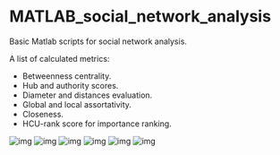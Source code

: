 # MATLAB_social_network_analysis
Basic Matlab scripts for social network analysis.

A list of calculated metrics:
* Betweenness centrality.
* Hub and authority scores.
* Diameter and distances evaluation.
* Global and local assortativity.
* Closeness.
* HCU-rank score for importance ranking.


![img](https://github.com/robertoiuliano98/MATLAB_social_network_analysis/blob/main/Previews/pr_1.PNG) 
![img](https://github.com/robertoiuliano98/MATLAB_social_network_analysis/blob/main/Previews/pw_2.PNG)
![img](https://github.com/robertoiuliano98/MATLAB_social_network_analysis/blob/main/Previews/pw_3.PNG)
![img](https://github.com/robertoiuliano98/MATLAB_social_network_analysis/blob/main/Previews/pw_4.PNG)
![img](https://github.com/robertoiuliano98/MATLAB_social_network_analysis/blob/main/Previews/pw_5.PNG)
![img](https://github.com/robertoiuliano98/MATLAB_social_network_analysis/blob/main/Previews/pw_6.PNG)

